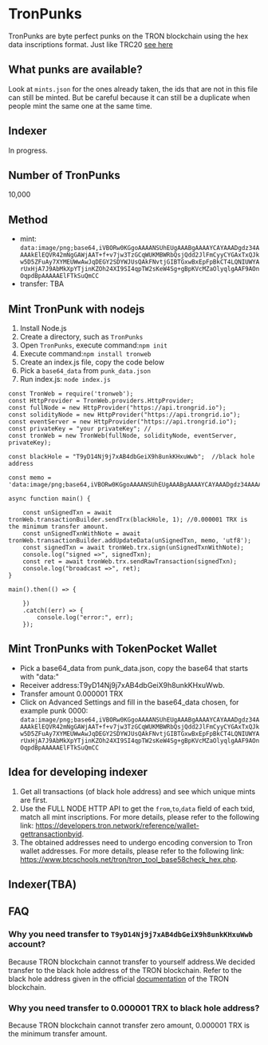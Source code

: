 # TronPunks
TronPunks are byte perfect punks on the TRON blockchain using the hex data inscriptions format. Just like TRC20 [see here](https://github.com/TRC20org/TRC20)

## What punks are available?
Look at `mints.json` for the ones already taken, the ids that are not in this file can still be minted. But be careful because it can still be a duplicate when people mint the same one at the same time.

## Indexer
In progress.

## Number of TronPunks
10,000

## Method
 - mint: `data:image/png;base64,iVBORw0KGgoAAAANSUhEUgAAABgAAAAYCAYAAADgdz34AAAAkElEQVR42mNgGAWjAAT+f+v7jw3TzGCqWUKMBWRbQsjQdd2JlFmCyyCYGAxTxQJkw5D5ZFuAy7XYMEUWwAwJqDEGY2SDYWJUsQAkFNvtjGIBTGxwBxEpFpBkCT4LQNIUWYArUxHjA7J9AbMkXpYTjinKZOh24XI9SI4qpTW2sKeW4Sg+gBpKVcMZaOlyqlgAAF9AOnOqpdBpAAAAAElFTkSuQmCC`
 - transfer: TBA

## Mint TronPunk with nodejs
1. Install Node.js
2. Create a directory, such as `TronPunks`
3. Open `TronPunks`, execute command:`npm init`
4. Execute command:`npm install tronweb`
5. Create an index.js file, copy the code below
6. Pick a `base64_data` from `punk_data.json`
7. Run index.js: `node index.js` 

```
const TronWeb = require('tronweb');
const HttpProvider = TronWeb.providers.HttpProvider;
const fullNode = new HttpProvider("https://api.trongrid.io");
const solidityNode = new HttpProvider("https://api.trongrid.io");
const eventServer = new HttpProvider("https://api.trongrid.io");
const privateKey = "your privateKey"; //
const tronWeb = new TronWeb(fullNode, solidityNode, eventServer, privateKey);

const blackHole = "T9yD14Nj9j7xAB4dbGeiX9h8unkKHxuWwb";  //black hole address

const memo = 'data:image/png;base64,iVBORw0KGgoAAAANSUhEUgAAABgAAAAYCAYAAADgdz34AAAAkElEQVR42mNgGAWjAAT+f+v7jw3TzGCqWUKMBWRbQsjQdd2JlFmCyyCYGAxTxQJkw5D5ZFuAy7XYMEUWwAwJqDEGY2SDYWJUsQAkFNvtjGIBTGxwBxEpFpBkCT4LQNIUWYArUxHjA7J9AbMkXpYTjinKZOh24XI9SI4qpTW2sKeW4Sg+gBpKVcMZaOlyqlgAAF9AOnOqpdBpAAAAAElFTkSuQmCC';  

async function main() {

    const unSignedTxn = await tronWeb.transactionBuilder.sendTrx(blackHole, 1); //0.000001 TRX is the minimum transfer amount.
    const unSignedTxnWithNote = await tronWeb.transactionBuilder.addUpdateData(unSignedTxn, memo, 'utf8');
    const signedTxn = await tronWeb.trx.sign(unSignedTxnWithNote);
    console.log("signed =>", signedTxn);
    const ret = await tronWeb.trx.sendRawTransaction(signedTxn);
    console.log("broadcast =>", ret);
}

main().then(() => {

    })
    .catch((err) => {
        console.log("error:", err);
    });
```

## Mint TronPunks with TokenPocket Wallet

 - Pick a base64_data from punk_data.json, copy the base64 that starts with "data:"
 - Receiver address:T9yD14Nj9j7xAB4dbGeiX9h8unkKHxuWwb.
 - Transfer amount 0.000001 TRX
 - Click on Advanced Settings and fill in the base64_data chosen, for example punk 0000: `data:image/png;base64,iVBORw0KGgoAAAANSUhEUgAAABgAAAAYCAYAAADgdz34AAAAkElEQVR42mNgGAWjAAT+f+v7jw3TzGCqWUKMBWRbQsjQdd2JlFmCyyCYGAxTxQJkw5D5ZFuAy7XYMEUWwAwJqDEGY2SDYWJUsQAkFNvtjGIBTGxwBxEpFpBkCT4LQNIUWYArUxHjA7J9AbMkXpYTjinKZOh24XI9SI4qpTW2sKeW4Sg+gBpKVcMZaOlyqlgAAF9AOnOqpdBpAAAAAElFTkSuQmCC`



## Idea for developing indexer
1. Get all transactions (of black hole address) and see which unique mints are first.
2. Use the FULL NODE HTTP API to get the `from`,`to`,`data` field of each txid, match all mint inscriptions. For more details, please refer to the following link: https://developers.tron.network/reference/wallet-gettransactionbyid.
3. The obtained addresses need to undergo encoding conversion to Tron wallet addresses. For more details, please refer to the following link: https://www.btcschools.net/tron/tron_tool_base58check_hex.php.

## Indexer(TBA)


## FAQ
### Why you need transfer to `T9yD14Nj9j7xAB4dbGeiX9h8unkKHxuWwb` account?
Because TRON blockchain cannot transfer to yourself address.We decided transfer to the black hole address of the TRON blockchain. Refer to the black hole address given in the official [documentation](https://developers.tron.network/docs/faq#3-what-is-the-destruction-address-of-tron) of the TRON blockchain. 

### Why you need transfer to 0.000001 TRX to black hole address?
Because TRON blockchain cannot transfer zero amount, 0.000001 TRX is the minimum transfer amount.




